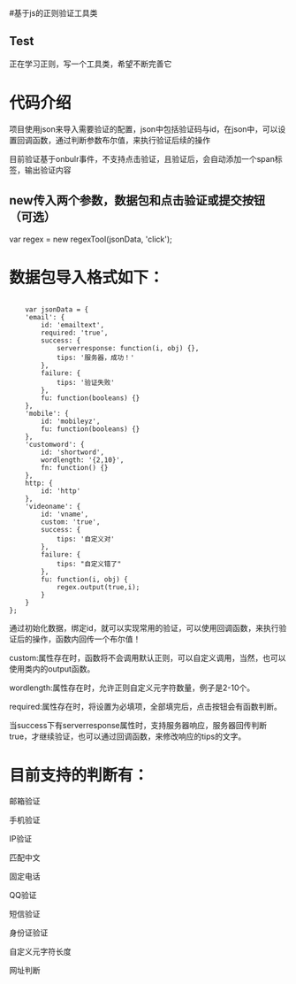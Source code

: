 #基于js的正则验证工具类
## Test
<p>正在学习正则，写一个工具类，希望不断完善它</p>
<h1>代码介绍</h1>
<p>项目使用json来导入需要验证的配置，json中包括验证码与id，在json中，可以设置回调函数，通过判断参数布尔值，来执行验证后续的操作</p>
<p>目前验证基于onbulr事件，不支持点击验证，且验证后，会自动添加一个span标签，输出验证内容</p>
<h2>new传入两个参数，数据包和点击验证或提交按钮（可选）</h2>
<p>var regex = new regexTool(jsonData, 'click');</p>
<h1>数据包导入格式如下：</h1>
<pre><code>
	var jsonData = {
	'email': {
		id: 'emailtext',
		required: 'true',
		success: {
			serverresponse: function(i, obj) {},
			tips: '服务器，成功！'
		},
		failure: {
			tips: '验证失败'
		},
		fu: function(booleans) {}
	},
	'mobile': {
		id: 'mobileyz',
		fu: function(booleans) {}
	},
	'customword': {
		id: 'shortword',
		wordlength: '{2,10}',
		fn: function() {}
	},
	http: {
		id: 'http'
	},
	'videoname': {
		id: 'vname',
		custom: 'true',
		success: {
			tips: '自定义对'
		},
		failure: {
			tips: "自定义错了"
		},
		fu: function(i, obj) {
			regex.output(true,i);
		}
	}
};
</code></pre>
<p>
	通过初始化数据，绑定id，就可以实现常用的验证，可以使用回调函数，来执行验证后的操作，函数内回传一个布尔值！
</p>
<p>
	custom:属性存在时，函数将不会调用默认正则，可以自定义调用，当然，也可以使用类内的output函数。
</p>
<p>wordlength:属性存在时，允许正则自定义元字符数量，例子是2-10个。</p>
<p>required:属性存在时，将设置为必填项，全部填完后，点击按钮会有函数判断。</p>
<p>
	当success下有serverresponse属性时，支持服务器响应，服务器回传判断true，才继续验证，也可以通过回调函数，来修改响应的tips的文字。
</p>
<h1>目前支持的判断有：</h1>
<p>邮箱验证</p>
<p>手机验证</p>
<p>IP验证</p>
<p>匹配中文</p>
<p>固定电话</p>
<p>QQ验证</p>
<p>短信验证</p>
<p>身份证验证</p>
<p>自定义元字符长度</p>
<p>网址判断</p>
